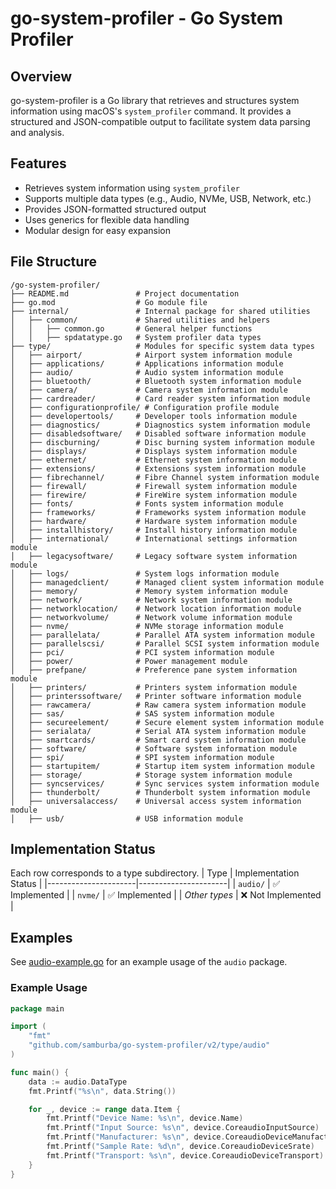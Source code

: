# go-system-profiler - Go System Profiler

## Overview
go-system-profiler is a Go library that retrieves and structures system information using macOS's `system_profiler` command. It provides a structured and JSON-compatible output to facilitate system data parsing and analysis.

## Features
- Retrieves system information using `system_profiler`
- Supports multiple data types (e.g., Audio, NVMe, USB, Network, etc.)
- Provides JSON-formatted structured output
- Uses generics for flexible data handling
- Modular design for easy expansion

## File Structure
```
/go-system-profiler/
├── README.md               # Project documentation
├── go.mod                  # Go module file
├── internal/               # Internal package for shared utilities
│   ├── common/             # Shared utilities and helpers
│   │   ├── common.go       # General helper functions
│   │   ├── spdatatype.go   # System profiler data types
├── type/                   # Modules for specific system data types
│   ├── airport/            # Airport system information module
│   ├── applications/       # Applications information module
│   ├── audio/              # Audio system information module
│   ├── bluetooth/          # Bluetooth system information module
│   ├── camera/             # Camera system information module
│   ├── cardreader/         # Card reader system information module
│   ├── configurationprofile/ # Configuration profile module
│   ├── developertools/     # Developer tools information module
│   ├── diagnostics/        # Diagnostics system information module
│   ├── disabledsoftware/   # Disabled software information module
│   ├── discburning/        # Disc burning system information module
│   ├── displays/           # Displays system information module
│   ├── ethernet/           # Ethernet system information module
│   ├── extensions/         # Extensions system information module
│   ├── fibrechannel/       # Fibre Channel system information module
│   ├── firewall/           # Firewall system information module
│   ├── firewire/           # FireWire system information module
│   ├── fonts/              # Fonts system information module
│   ├── frameworks/         # Frameworks system information module
│   ├── hardware/           # Hardware system information module
│   ├── installhistory/     # Install history information module
│   ├── international/      # International settings information module
│   ├── legacysoftware/     # Legacy software system information module
│   ├── logs/               # System logs information module
│   ├── managedclient/      # Managed client system information module
│   ├── memory/             # Memory system information module
│   ├── network/            # Network system information module
│   ├── networklocation/    # Network location information module
│   ├── networkvolume/      # Network volume information module
│   ├── nvme/               # NVMe storage information module
│   ├── parallelata/        # Parallel ATA system information module
│   ├── parallelscsi/       # Parallel SCSI system information module
│   ├── pci/                # PCI system information module
│   ├── power/              # Power management module
│   ├── prefpane/           # Preference pane system information module
│   ├── printers/           # Printers system information module
│   ├── printerssoftware/   # Printer software information module
│   ├── rawcamera/          # Raw camera system information module
│   ├── sas/                # SAS system information module
│   ├── secureelement/      # Secure element system information module
│   ├── serialata/          # Serial ATA system information module
│   ├── smartcards/         # Smart card system information module
│   ├── software/           # Software system information module
│   ├── spi/                # SPI system information module
│   ├── startupitem/        # Startup item system information module
│   ├── storage/            # Storage system information module
│   ├── syncservices/       # Sync services system information module
│   ├── thunderbolt/        # Thunderbolt system information module
│   ├── universalaccess/    # Universal access system information module
│   ├── usb/                # USB information module
```

## Implementation Status
Each row corresponds to a type subdirectory.
| Type                 | Implementation Status |
|----------------------|----------------------|
| `audio/`           | ✅ Implemented |
| `nvme/`           | ✅ Implemented |
| *Other types*      | ❌ Not Implemented |

## Examples
See [audio-example.go](examples/audio-example.go) for an example usage of the `audio` package.

### Example Usage
```go
package main

import (
	"fmt"
	"github.com/samburba/go-system-profiler/v2/type/audio"
)

func main() {
	data := audio.DataType
	fmt.Printf("%s\n", data.String())

	for _, device := range data.Item {
		fmt.Printf("Device Name: %s\n", device.Name)
		fmt.Printf("Input Source: %s\n", device.CoreaudioInputSource)
		fmt.Printf("Manufacturer: %s\n", device.CoreaudioDeviceManufacturer)
		fmt.Printf("Sample Rate: %d\n", device.CoreaudioDeviceSrate)
		fmt.Printf("Transport: %s\n", device.CoreaudioDeviceTransport)
	}
}
```


